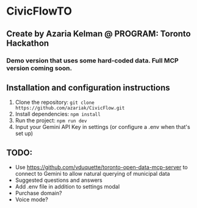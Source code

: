 # CivicFlowTO
## Create by Azaria Kelman @ PROGRAM: Toronto Hackathon

### Demo version that uses some hard-coded data. Full MCP version coming soon.

## Installation and configuration instructions 
1. Clone the repository: `git clone https://github.com/azariak/CivicFlow.git`
2. Install dependencies: `npm install`
3. Run the project: `npm run dev`
4. Input your Gemini API Key in settings (or configure a .env when that's set up)


## TODO:
- Use https://github.com/vduquette/toronto-open-data-mcp-server to connect to Gemini to allow natural querying of municipal data
- Suggested questions and answers
- Add .env file in addition to settings modal
- Purchase domain?
- Voice mode?
